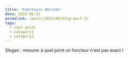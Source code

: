 ```yaml
---
title: 'Foncteurs dérivés'
date: 2025-06-21
permalink: /posts/2025/06/blog-post-3/
tags:
  - cool posts
  - category1
  - category2
---
```


Slogan : mesurer à quel point un foncteur n'est pas exact !
